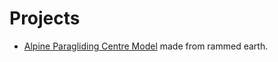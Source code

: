 # Projects

* [Alpine Paragliding Centre Model](paraglide-centre_20220106-1605.usdz) made from rammed earth.
